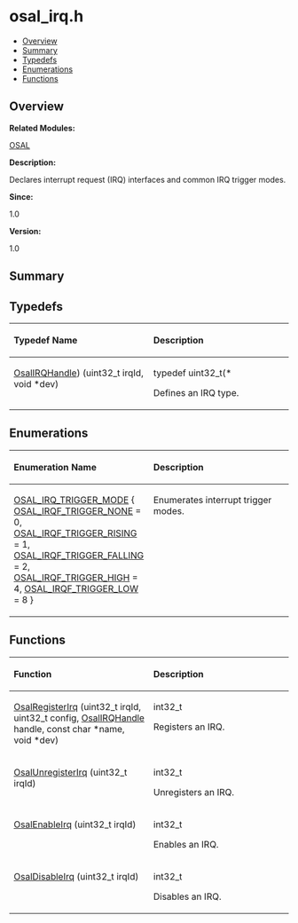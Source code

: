 # osal\_irq.h<a name="EN-US_TOPIC_0000001055518064"></a>

-   [Overview](#section1833893572165628)
-   [Summary](#section2023091480165628)
-   [Typedefs](#typedef-members)
-   [Enumerations](#enum-members)
-   [Functions](#func-members)

## **Overview**<a name="section1833893572165628"></a>

**Related Modules:**

[OSAL](osal.md)

**Description:**

Declares interrupt request \(IRQ\) interfaces and common IRQ trigger modes. 

**Since:**

1.0

**Version:**

1.0

## **Summary**<a name="section2023091480165628"></a>

## Typedefs<a name="typedef-members"></a>

<a name="table996218787165628"></a>
<table><thead align="left"><tr id="row1548146077165628"><th class="cellrowborder" valign="top" width="50%" id="mcps1.1.3.1.1"><p id="p1354923595165628"><a name="p1354923595165628"></a><a name="p1354923595165628"></a>Typedef Name</p>
</th>
<th class="cellrowborder" valign="top" width="50%" id="mcps1.1.3.1.2"><p id="p871039953165628"><a name="p871039953165628"></a><a name="p871039953165628"></a>Description</p>
</th>
</tr>
</thead>
<tbody><tr id="row483676208165628"><td class="cellrowborder" valign="top" width="50%" headers="mcps1.1.3.1.1 "><p id="p1199357635165628"><a name="p1199357635165628"></a><a name="p1199357635165628"></a><a href="osal.md#gab671a9e177f622a98af9ca1bd93198eb">OsalIRQHandle</a>) (uint32_t irqId, void *dev)</p>
</td>
<td class="cellrowborder" valign="top" width="50%" headers="mcps1.1.3.1.2 "><p id="p11063800165628"><a name="p11063800165628"></a><a name="p11063800165628"></a> typedef uint32_t(* </p>
<p id="p1048575022165628"><a name="p1048575022165628"></a><a name="p1048575022165628"></a>Defines an IRQ type. </p>
</td>
</tr>
</tbody>
</table>

## Enumerations<a name="enum-members"></a>

<a name="table1394547510165628"></a>
<table><thead align="left"><tr id="row1119103158165628"><th class="cellrowborder" valign="top" width="50%" id="mcps1.1.3.1.1"><p id="p429990434165628"><a name="p429990434165628"></a><a name="p429990434165628"></a>Enumeration Name</p>
</th>
<th class="cellrowborder" valign="top" width="50%" id="mcps1.1.3.1.2"><p id="p1056601940165628"><a name="p1056601940165628"></a><a name="p1056601940165628"></a>Description</p>
</th>
</tr>
</thead>
<tbody><tr id="row1580658759165628"><td class="cellrowborder" valign="top" width="50%" headers="mcps1.1.3.1.1 "><p id="p1252826816165628"><a name="p1252826816165628"></a><a name="p1252826816165628"></a><a href="osal.md#ga78cd126b10424753db6f39f9b72ea124">OSAL_IRQ_TRIGGER_MODE</a> {   <a href="osal.md#gga78cd126b10424753db6f39f9b72ea124aa0252cbf1f560b1d9951da4dfe896a1d">OSAL_IRQF_TRIGGER_NONE</a> = 0, <a href="osal.md#gga78cd126b10424753db6f39f9b72ea124ab98297946a624d99a3fad6adac899f2c">OSAL_IRQF_TRIGGER_RISING</a> = 1, <a href="osal.md#gga78cd126b10424753db6f39f9b72ea124a3088c6875fb44d05fd3a64a3d158295b">OSAL_IRQF_TRIGGER_FALLING</a> = 2, <a href="osal.md#gga78cd126b10424753db6f39f9b72ea124a9a997189554c568f66dd994a9f9e203d">OSAL_IRQF_TRIGGER_HIGH</a> = 4,   <a href="osal.md#gga78cd126b10424753db6f39f9b72ea124a7768ec0b5be5e88cfeb07dea96cd5865">OSAL_IRQF_TRIGGER_LOW</a> = 8 }</p>
</td>
<td class="cellrowborder" valign="top" width="50%" headers="mcps1.1.3.1.2 "><p id="p1959729734165628"><a name="p1959729734165628"></a><a name="p1959729734165628"></a>Enumerates interrupt trigger modes. </p>
</td>
</tr>
</tbody>
</table>

## Functions<a name="func-members"></a>

<a name="table1709438602165628"></a>
<table><thead align="left"><tr id="row1333125573165628"><th class="cellrowborder" valign="top" width="50%" id="mcps1.1.3.1.1"><p id="p986829582165628"><a name="p986829582165628"></a><a name="p986829582165628"></a>Function</p>
</th>
<th class="cellrowborder" valign="top" width="50%" id="mcps1.1.3.1.2"><p id="p1995833046165628"><a name="p1995833046165628"></a><a name="p1995833046165628"></a>Description</p>
</th>
</tr>
</thead>
<tbody><tr id="row2139373459165628"><td class="cellrowborder" valign="top" width="50%" headers="mcps1.1.3.1.1 "><p id="p604079783165628"><a name="p604079783165628"></a><a name="p604079783165628"></a><a href="osal.md#gade084a1942c1672f2148ccf8f6c06331">OsalRegisterIrq</a> (uint32_t irqId, uint32_t config, <a href="osal.md#gab671a9e177f622a98af9ca1bd93198eb">OsalIRQHandle</a> handle, const char *name, void *dev)</p>
</td>
<td class="cellrowborder" valign="top" width="50%" headers="mcps1.1.3.1.2 "><p id="p1249981368165628"><a name="p1249981368165628"></a><a name="p1249981368165628"></a>int32_t </p>
<p id="p659680401165628"><a name="p659680401165628"></a><a name="p659680401165628"></a>Registers an IRQ. </p>
</td>
</tr>
<tr id="row1663447668165628"><td class="cellrowborder" valign="top" width="50%" headers="mcps1.1.3.1.1 "><p id="p79344359165628"><a name="p79344359165628"></a><a name="p79344359165628"></a><a href="osal.md#gade4ec4496eb07f1ff0610b53ba419dba">OsalUnregisterIrq</a> (uint32_t irqId)</p>
</td>
<td class="cellrowborder" valign="top" width="50%" headers="mcps1.1.3.1.2 "><p id="p906994107165628"><a name="p906994107165628"></a><a name="p906994107165628"></a>int32_t </p>
<p id="p654864732165628"><a name="p654864732165628"></a><a name="p654864732165628"></a>Unregisters an IRQ. </p>
</td>
</tr>
<tr id="row1857494879165628"><td class="cellrowborder" valign="top" width="50%" headers="mcps1.1.3.1.1 "><p id="p701594498165628"><a name="p701594498165628"></a><a name="p701594498165628"></a><a href="osal.md#ga7f27c6171678ab8cf925660068ac38ff">OsalEnableIrq</a> (uint32_t irqId)</p>
</td>
<td class="cellrowborder" valign="top" width="50%" headers="mcps1.1.3.1.2 "><p id="p1170829494165628"><a name="p1170829494165628"></a><a name="p1170829494165628"></a>int32_t </p>
<p id="p1134718800165628"><a name="p1134718800165628"></a><a name="p1134718800165628"></a>Enables an IRQ. </p>
</td>
</tr>
<tr id="row560223022165628"><td class="cellrowborder" valign="top" width="50%" headers="mcps1.1.3.1.1 "><p id="p1204952110165628"><a name="p1204952110165628"></a><a name="p1204952110165628"></a><a href="osal.md#gaf6ae039d209e46d45c683aeda3e7cd28">OsalDisableIrq</a> (uint32_t irqId)</p>
</td>
<td class="cellrowborder" valign="top" width="50%" headers="mcps1.1.3.1.2 "><p id="p1413456258165628"><a name="p1413456258165628"></a><a name="p1413456258165628"></a>int32_t </p>
<p id="p688442671165628"><a name="p688442671165628"></a><a name="p688442671165628"></a>Disables an IRQ. </p>
</td>
</tr>
</tbody>
</table>

